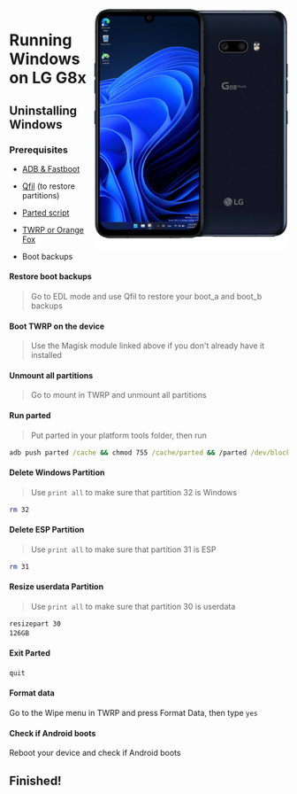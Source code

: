  <img align="right" src="https://github.com/Icesito68/Port-Windows-11-Lg-G8x/blob/Lg-G8x/mh2lm.png" width="350" alt="Windows 11 Running On A Lg G8x">

# Running Windows on LG G8x

## Uninstalling Windows

### Prerequisites
- [ADB & Fastboot](https://developer.android.com/studio/releases/platform-tools)

- [Qfil](https://github.com/Icesito68/Port-Windows-11-Lge-devices/releases/tag/Qfil) (to restore partitions)
  
- [Parted script](https://github.com/Icesito68/Port-Windows-11-Lge-devices/releases/download/Scripts/parted)
  
- [TWRP or Orange Fox](https://github.com/Icesito68/Port-Windows-11-Lge-devices/releases/tag/Recoveries)
  
- Boot backups

#### Restore boot backups
> Go to EDL mode and use Qfil to restore your boot_a and boot_b backups

#### Boot TWRP on the device
> Use the Magisk module linked above if you don't already have it installed

#### Unmount all partitions
> Go to mount in TWRP and unmount all partitions

#### Run parted
> Put parted in your platform tools folder, then run
```cmd
adb push parted /cache && chmod 755 /cache/parted && /parted /dev/block/sda
```

#### Delete Windows Partition
> Use `print all` to make sure that partition 32 is Windows
```sh
rm 32
```

#### Delete ESP Partition
> Use `print all` to make sure that partition 31 is ESP
```sh
rm 31
```

#### Resize userdata Partition
> Use `print all` to make sure that partition 30 is userdata
```sh
resizepart 30
126GB
```

#### Exit Parted
```sh
quit
```

#### Format data
Go to the Wipe menu in TWRP and press Format Data, then type `yes`

#### Check if Android boots
Reboot your device and check if Android boots

## Finished!







